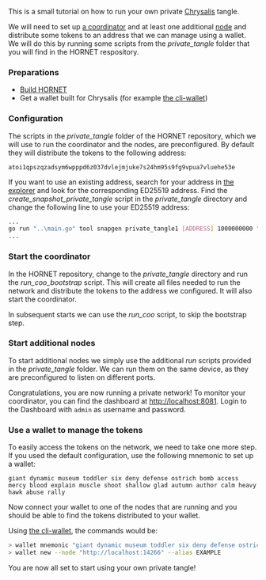 This is a small tutorial on how to run your own private [Chrysalis](https://chrysalis.iota.org/) tangle.

We will need to set up [a coordinator](https://legacy.docs.iota.org/docs/getting-started/1.1/the-tangle/the-coordinator) and at least one additional [node](./getting_started.md) and distribute some tokens to an address that we can manage using a wallet. We will do this by running some scripts from the *private_tangle* folder that you will find in the HORNET respository.

### Preparations

- [Build HORNET](./installation_steps.md)
- Get a wallet built for Chrysalis (for example [the cli-wallet](https://github.com/iotaledger/cli-wallet))

### Configuration

The scripts in the *private_tangle* folder of the HORNET repository, which we will use to run the coordinator and the nodes, are preconfigured. By default they will distribute the tokens to the following address:

```
atoi1qpszqzadsym6wpppd6z037dvlejmjuke7s24hm95s9fg9vpua7vluehe53e
```

If you want to use an existing address, search for your address in [the explorer](https://explorer.iota.org/mainnet) and look for the corresponding ED25519 address. Find the *create_snapshot_private_tangle* script in the *private_tangle* directory and change the following line to use your ED25519 address:

```bash
...
go run "..\main.go" tool snapgen private_tangle1 [ADDRESS] 1000000000 "snapshots\private_tangle1\full_snapshot.bin"
...
```

### Start the coordinator

In the HORNET repository, change to the *private_tangle* directory and run the *run_coo_bootstrap* script. This will create all files needed to run the network and distribute the tokens to the address we configured. It will also start the coordinator.

In subsequent starts we can use the *run_coo* script, to skip the bootstrap step.

### Start additional nodes

To start additional nodes we simply use the additional *run* scripts provided in the *private_tangle* folder. We can run them on the same device, as they are preconfigured to listen on different ports.

Congratulations, you are now running a private network! To monitor your coordinator, you can find the dashboard at [http://localhost:8081](http://localhost:8081). Login to the Dashboard with `admin` as username and password.

### Use a wallet to manage the tokens

To easily access the tokens on the network, we need to take one more step. If you used the default configuration, use the following mnemonic to set up a wallet:

```
giant dynamic museum toddler six deny defense ostrich bomb access mercy blood explain muscle shoot shallow glad autumn author calm heavy hawk abuse rally
```

Now connect your wallet to one of the nodes that are running and you should be able to find the tokens distributed to your wallet.

Using [the cli-wallet](https://github.com/iotaledger/cli-wallet), the commands would be:

```bash
> wallet mnemonic "giant dynamic museum toddler six deny defense ostrich bomb access mercy blood explain muscle shoot shallow glad autumn author calm heavy hawk abuse rally"
> wallet new --node "http://localhost:14266" --alias EXAMPLE
```

You are now all set to start using your own private tangle!